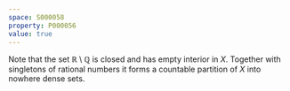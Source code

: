 ```yaml
---
space: S000058
property: P000056
value: true
---
```


Note that the set $\mathbb R\setminus\mathbb Q$ is closed and has empty interior in $X$. Together with singletons of rational numbers it forms a countable partition of $X$ into nowhere dense sets.

